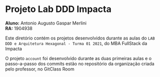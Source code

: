 # Projeto Lab DDD Impacta  
  
**Aluno:** Antonio Augusto Gaspar Merlini  
**RA:** 1904938  
  
Este diretório contém os projetos desenvolvidos durante as aulas do `LAB DDD e Arquitetura Hexagonal - Turma 01 2021`, do MBA FullStack da Impacta  
  
O projeto `account` foi desenvolvido durante as duas primeiras aulas e o passo-a-passo dos commits estão no repositório da organização criada pelo professor, no GitClass Room